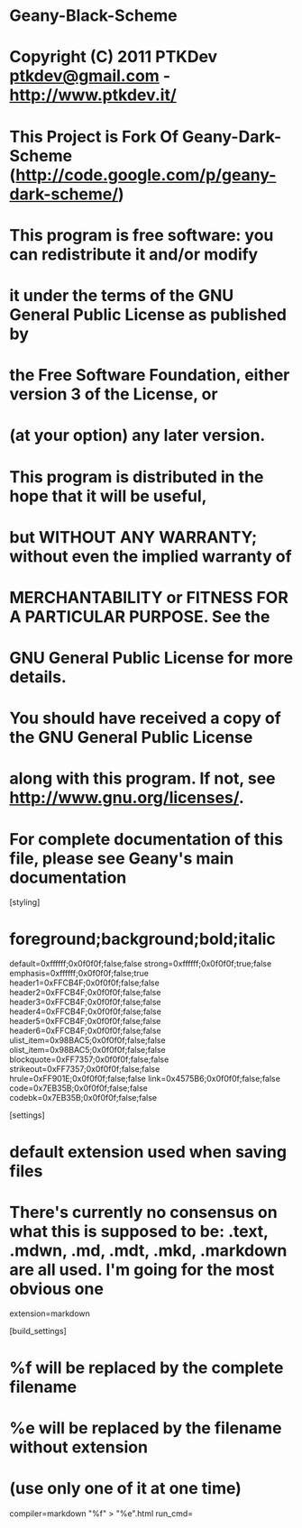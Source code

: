 # Geany-Black-Scheme
#    Copyright (C) 2011  PTKDev <ptkdev@gmail.com> - http://www.ptkdev.it/
#    This Project is Fork Of Geany-Dark-Scheme (http://code.google.com/p/geany-dark-scheme/)
#
#    This program is free software: you can redistribute it and/or modify
#    it under the terms of the GNU General Public License as published by
#    the Free Software Foundation, either version 3 of the License, or
#    (at your option) any later version.
#
#    This program is distributed in the hope that it will be useful,
#    but WITHOUT ANY WARRANTY; without even the implied warranty of
#    MERCHANTABILITY or FITNESS FOR A PARTICULAR PURPOSE.  See the
#    GNU General Public License for more details.
#
#    You should have received a copy of the GNU General Public License
#    along with this program.  If not, see <http://www.gnu.org/licenses/>.
#
# For complete documentation of this file, please see Geany's main documentation
[styling]
# foreground;background;bold;italic
default=0xffffff;0x0f0f0f;false;false
strong=0xffffff;0x0f0f0f;true;false
emphasis=0xffffff;0x0f0f0f;false;true
header1=0xFFCB4F;0x0f0f0f;false;false
header2=0xFFCB4F;0x0f0f0f;false;false
header3=0xFFCB4F;0x0f0f0f;false;false
header4=0xFFCB4F;0x0f0f0f;false;false
header5=0xFFCB4F;0x0f0f0f;false;false
header6=0xFFCB4F;0x0f0f0f;false;false
ulist_item=0x98BAC5;0x0f0f0f;false;false
olist_item=0x98BAC5;0x0f0f0f;false;false
blockquote=0xFF7357;0x0f0f0f;false;false
strikeout=0xFF7357;0x0f0f0f;false;false
hrule=0xFF901E;0x0f0f0f;false;false
link=0x4575B6;0x0f0f0f;false;false
code=0x7EB35B;0x0f0f0f;false;false
codebk=0x7EB35B;0x0f0f0f;false;false

[settings]
# default extension used when saving files
# There's currently no consensus on what this is supposed to be: .text, .mdwn, .md, .mdt, .mkd, .markdown are all used. I'm going for the most obvious one
extension=markdown

[build_settings]
# %f will be replaced by the complete filename
# %e will be replaced by the filename without extension
# (use only one of it at one time)
compiler=markdown "%f" > "%e".html
run_cmd=

